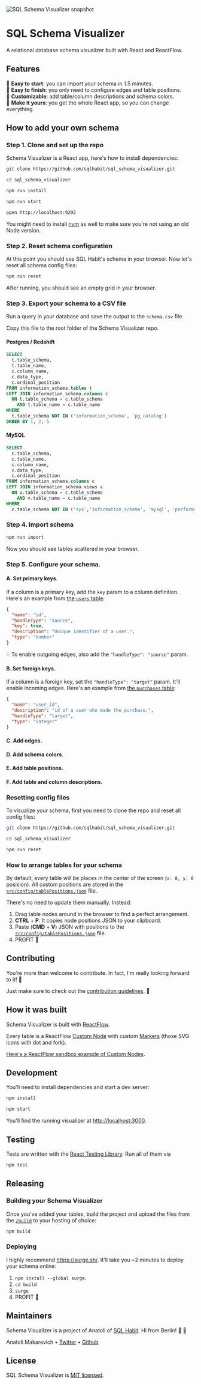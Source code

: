 ![SQL Schema Visualizer snapshot](https://raw.githubusercontent.com/sqlhabit/sql_schema_visualizer/main/docs/snapshot.png)

# SQL Schema Visualizer

A relational database schema visualizer built with React and ReactFlow.

## Features

:dash: **Easy to start**: you can import your schema in 1.5 minutes.
<br>
:checkered_flag: **Easy to finish**: you only need to configure edges and table positions.
<br>
:wrench: **Customizable**: add table/column descriptions and schema colors.
<br>
:rocket: **Make it yours**: you get the whole React app, so you can change everything.

## How to add your own schema

### Step 1. Clone and set up the repo

Schema Visualizer is a React app, here's how to install dependencies:

```bash
git clone https://github.com/sqlhabit/sql_schema_visualizer.git

cd sql_schema_visualizer

npm run install

npm run start

open http://localhost:9292
```

You might need to install [nvm](https://github.com/nvm-sh/nvm#installing-and-updating) as well to make sure you're not using an old Node version.

### Step 2. Reset schema configuration

At this point you should see SQL Habit's schema in your browser. Now let's reset all schema config files:

```bash
npm run reset
```

After running, you should see an empty grid in your browser.

### Step 3. Export your schema to a CSV file

Run a query in your database and save the output to the `schema.csv` file.

Copy this file to the root folder of the Schema Visualizer repo.

#### Postgres / Redshift

```sql
SELECT
  t.table_schema,
  t.table_name,
  c.column_name,
  c.data_type,
  c.ordinal_position
FROM information_schema.tables t
LEFT JOIN information_schema.columns c
  ON t.table_schema = c.table_schema
    AND t.table_name = c.table_name
WHERE
  t.table_schema NOT IN ('information_schema', 'pg_catalog')
ORDER BY 1, 2, 5
```

#### MySQL

```sql
SELECT
  c.table_schema,
  c.table_name,
  c.column_name,
  c.data_type,
  c.ordinal_position
FROM information_schema.columns c
LEFT JOIN information_schema.views v
  ON v.table_schema = c.table_schema
    AND v.table_name = c.table_name
WHERE
  c.table_schema NOT IN ('sys','information_schema', 'mysql', 'performance_schema')
```

### Step 4. Import schema

```bash
npm run import
```

Now you should see tables scattered in your browser.

### Step 5. Configure your schema.

#### A. Set primary keys.

If a column is a primary key, add the `key` param to a column definition. Here's an example from [the `users` table](https://github.com/sqlhabit/sql_schema_visualizer/blob/main/src/config/tables/users.json):

```json
{
  "name": "id",
  "handleType": "source",
  "key": true,
  "description": "Unique identifier of a user.",
  "type": "number"
}
```

:bulb: To enable outgoing edges, also add the `"handleType": "source"` param.

#### B. Set foreign keys.

If a column is a foreign key, set the `"handleType": "target"` param. It'll enable incoming edges. Here's an example from [the `purchases` table](https://github.com/sqlhabit/sql_schema_visualizer/blob/main/src/config/tables/purchases.json):

```json
{
  "name": "user_id",
  "description": "id of a user who made the purchase.",
  "handleType": "target",
  "type": "integer"
}
```

#### C. Add edges.

#### D. Add schema colors.

#### E. Add table positions.

#### F. Add table and column descriptions.

### Resetting config files

To visualize your schema, first you need to clone the repo and reset all config files:

```sh
git clone https://github.com/sqlhabit/sql_schema_visualizer.git

cd sql_schema_visualizer

npm run reset
```

### How to arrange tables for your schema

By default, every table will be places in the center of the screen (`x: 0, y: 0` posision). All custom positions are stored in the [`src/config/tablePositions.json`](https://github.com/sqlhabit/sql_schema_visualizer/blob/main/src/config/tablePositions.json) file.

There's no need to update them manually. Instead:

1. Drag table nodes around in the browser to find a perfect arrangement.
2. **CTRL** + **P**. It copies node positions JSON to your clipboard.
3. Paste (**CMD** + **V**) JSON with positions to the [`src/config/tablePositions.json`](https://github.com/sqlhabit/sql_schema_visualizer/blob/main/src/config/tablePositions.json) file.
4. PROFIT :beers:

## Contributing

You're more than welcome to contribute. In fact, I'm really looking forward to it! :rocket:

Just make sure to check out the [contribution guidelines](https://github.com/sqlhabit/sql_schema_visualizer/blob/main/CONTRIBUTING.md). :pray:

## How it was built

Schema Visualizer is built with [ReactFlow](https://reactflow.dev/).

Every table is a ReactFlow [Custom Node](https://reactflow.dev/docs/guides/custom-nodes/) with custom [Markers](https://reactflow.dev/docs/examples/edges/markers/) (those SVG icons with dot and fork).

[Here's a ReactFlow sandbox example of Custom Nodes](https://github.com/wbkd/react-flow-example-apps/tree/main/reactflow-create-react-app).

## Development

You'll need to install dependencies and start a dev server:

```sh
npm install

npm start
```

You'll find the running visualizer at [http://localhost:3000](http://localhost:3000).

## Testing

Tests are written with the [React Testing Library](https://testing-library.com/docs/react-testing-library/example-intro). Run all of them via


```sh
npm test
```

## Releasing

### Building your Schema Visualizer

Once you've added your tables, build the project and upload the files from the [`/build`](https://github.com/sqlhabit/sql_schema_visualizer/tree/main/build) to your hosting of choice:


```sh
npm build
```

### Deploying

I highly recommend https://surge.sh/. It'll take you ~2 minutes to deploy your schema online:

1. `npm install --global surge`.
2. `cd build`
3. `surge`
4. PROFIT :beers:

## Maintainers

Schema Visualizer is a project of Anatoli of [SQL Habit](https://www.sqlhabit.com/). Hi from Berlin! :wave: :beers:

Anatoli Makarevich • [Twitter](https://twitter.com/makaroni4) • [Github](https://github.com/makaroni4)


## License

SQL Schema Visualizer is [MIT licensed](https://github.com/sqlhabit/sql_schema_visualizer/blob/main/LICENSE).

